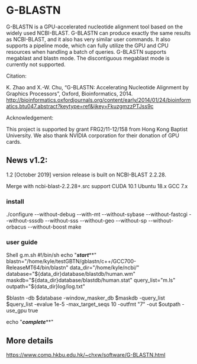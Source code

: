 #  G-BLASTN  

G-BLASTN is a GPU-accelerated nucleotide alignment tool based on the widely used NCBI-BLAST. 
G-BLASTN can produce exactly the same results as NCBI-BLAST, and it also has very similar user 
commands. It also supports a pipeline mode, which can fully utilize the GPU and CPU resources 
when handling a batch of queries. G-BLASTN supports megablast and blastn mode. The discontiguous
megablast mode is currently not supported.

Citation:

K. Zhao and X.-W. Chu, “G-BLASTN: Accelerating Nucleotide Alignment by Graphics Processors”, Oxford, Bioinformatics, 2014.
http://bioinformatics.oxfordjournals.org/content/early/2014/01/24/bioinformatics.btu047.abstract?keytype=ref&ijkey=FkuzgmzzPTJss9c 

Acknowledgement:

This project is supported by grant FRG2/11-12/158 from Hong Kong Baptist University. We also thank NVIDIA corporation for their donation of GPU cards.

## News v1.2: 
1.2 [October 2019] version release is built on NCBI-BLAST 2.2.28.

Merge with ncbi-blast-2.2.28+.src support CUDA 10.1 Ubuntu 18.x GCC 7.x

### install
./configure --without-debug --with-mt --without-sybase --without-fastcgi --without-sssdb --without-sss --without-geo --without-sp --without-orbacus --without-boost
make 

### user guide
Shell g.m.sh
#!/bin/sh
echo "***************start*****************"
blastn="/home/kyle/testGBTN/gblastn/c++/GCC700-ReleaseMT64/bin/blastn"
data_dir="/home/kyle/ncbi/"
database="${data_dir}database/blastdb/human.wm"
maskdb="${data_dir}database/blastdb/human.stat"
query_list="m.ls"
outpath="${data_dir}log/log.txt"
 
$blastn -db $database -window_masker_db $maskdb -query_list $query_list -evalue 1e-5 -max_target_seqs 10 -outfmt "7" -out $outpath -use_gpu true

echo "***************complete*****************"


## More details
https://www.comp.hkbu.edu.hk/~chxw/software/G-BLASTN.html